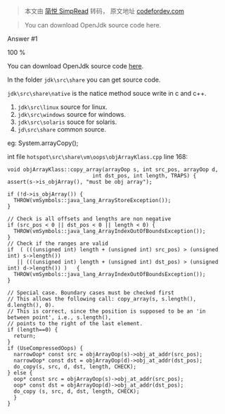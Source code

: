 > 本文由 [简悦 SimpRead](http://ksria.com/simpread/) 转码， 原文地址 [codefordev.com](https://codefordev.com/discuss/6120617872/java-native-method-source-code)

> You can download OpenJdk source code here.

Answer #1

100 %

You can download OpenJdk source code [here](http://hg.openjdk.java.net/jdk7/jdk7).

In the folder `jdk\src\share` you can get source code.

`jdk\src\share\native` is the natice method souce write in c and c++.

1.  `jdk\src\linux` source for linux.
2.  `jdk\src\windows` source for windows.
3.  `jdk\src\solaris` souce for solaris.
4.  `jd\src\share` common source.

eg: System.arrayCopy();

int file `hotspot\src\share\vm\oops\objArrayKlass.cpp` line 168:

```
void objArrayKlass::copy_array(arrayOop s, int src_pos, arrayOop d,
                           int dst_pos, int length, TRAPS) {
assert(s->is_objArray(), "must be obj array");

if (!d->is_objArray()) {
  THROW(vmSymbols::java_lang_ArrayStoreException());
}

// Check is all offsets and lengths are non negative
if (src_pos < 0 || dst_pos < 0 || length < 0) {
  THROW(vmSymbols::java_lang_ArrayIndexOutOfBoundsException());
}
// Check if the ranges are valid
if  ( (((unsigned int) length + (unsigned int) src_pos) > (unsigned int) s->length())
   || (((unsigned int) length + (unsigned int) dst_pos) > (unsigned int) d->length()) )   {
  THROW(vmSymbols::java_lang_ArrayIndexOutOfBoundsException());
}

// Special case. Boundary cases must be checked first
// This allows the following call: copy_array(s, s.length(), d.length(), 0).
// This is correct, since the position is supposed to be an 'in between point', i.e., s.length(),
// points to the right of the last element.
if (length==0) {
  return;
}
if (UseCompressedOops) {
  narrowOop* const src = objArrayOop(s)->obj_at_addr(src_pos);
  narrowOop* const dst = objArrayOop(d)->obj_at_addr(dst_pos);
  do_copy(s, src, d, dst, length, CHECK);
} else {
  oop* const src = objArrayOop(s)->obj_at_addr(src_pos);
  oop* const dst = objArrayOop(d)->obj_at_addr(dst_pos);
  do_copy (s, src, d, dst, length, CHECK);
  }
}
```